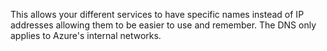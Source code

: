 This allows your different services to have specific names instead of IP addresses allowing them to be easier to use and remember. The DNS only applies to Azure's internal networks.